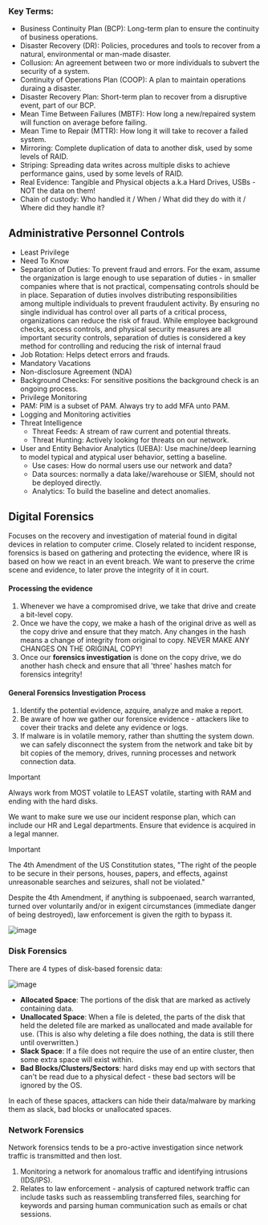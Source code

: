 ### Key Terms:
- Business Continuity Plan (BCP): Long-term plan to ensure the continuity of business operations.
- Disaster Recovery (DR): Policies, procedures and tools to recover from a natural, environmental or man-made disaster.
- Collusion: An agreement between two or more individuals to subvert the security of a system.
- Continuity of Operations Plan (COOP): A plan to maintain operations duraing a disaster.
- Disaster Recovery Plan: Short-term plan to recover from a disruptive event, part of our BCP.
- Mean Time Between Failures (MBTF): How long a new/repaired system will function on average before failing.
- Mean Time to Repair (MTTR): How long it will take to recover a failed system.
- Mirroring: Complete duplication of data to another disk, used by some levels of RAID.
- Striping: Spreading data writes across multiple disks to achieve performance gains, used by some levels of RAID.
- Real Evidence: Tangible and Physical objects a.k.a Hard Drives, USBs - NOT the data on them!
- Chain of custody: Who handled it / When / What did they do with it / Where did they handle it?

## Administrative Personnel Controls
- Least Privilege
- Need To Know
- Separation of Duties: To prevent fraud and errors. For the exam, assume the organization is large enough to use separation of duties - in smaller companies where that is not practical, compensating controls should be in place. Separation of duties involves distributing responsibilities among multiple individuals to prevent fraudulent activity. By ensuring no single individual has control over all parts of a critical process, organizations can reduce the risk of fraud. While employee background checks, access controls, and physical security measures are all important security controls, separation of duties is considered a key method for controlling and reducing the risk of internal fraud
- Job Rotation: Helps detect errors and frauds.
- Mandatory Vacations
- Non-disclosure Agreement (NDA)
- Background Checks: For sensitive positions the background check is an ongoing process.
- Privilege Monitoring
- PAM: PIM is a subset of PAM. Always try to add MFA unto PAM.
- Logging and Monitoring activities
- Threat Intelligence
  - Threat Feeds: A stream of raw current and potential threats.
  - Threat Hunting: Actively looking for threats on our network.
- User and Entity Behavior Analytics (UEBA): Use machine/deep learning to model typical and atypical user behavior, setting a baseline.
  - Use cases: How do normal users use our network and data?
  - Data sources: normally a data lake//warehouse or SIEM, should not be deployed directly.
  - Analytics: To build the baseline and detect anomalies.

## Digital Forensics
Focuses on the recovery and investigation of material found in digital devices in relation to computer crime. Closely related to incident response, forensics is based on gathering and protecting the evidence, where IR is based on how we react in an event breach. We want to preserve the crime scene and evidence, to later prove the integrity of it in court.

#### Processing the evidence
1. Whenever we have a compromised drive, we take that drive and create a bit-level copy.
2. Once we have the copy, we make a hash of the original drive as well as the copy drive and ensure that they match. Any changes in the hash means a change of integrity from original to copy.
NEVER MAKE ANY CHANGES ON THE ORIGINAL COPY!
3. Once our **forensics investigation** is done on the copy drive, we do another hash check and ensure that all 'three' hashes match for forensics integrity!

#### General Forensics Investigation Process
1. Identify the potential evidence, azquire, analyze and make a report.
2. Be aware of how we gather our forensice evidence - attackers like to cover their tracks and delete any evidence or logs.
3. If malware is in volatile memory, rather than shutting the system down. we can safely disconnect the system from the network and take bit by bit copies of the memory, drives, running processes and network connection data.
> [!IMPORTANT]
> Always work from MOST volatile to LEAST volatile, starting with RAM and ending with the hard disks.

We want to make sure we use our incident response plan, which can include our HR and Legal departments.
Ensure that evidence is acquired in a legal manner.

> [!IMPORTANT]
> The 4th Amendment of the US Constitution states, "The right of the people to be secure in their persons, houses, papers, and effects, against unreasonable searches and seizures, shall not be violated."

Despite the 4th Amendment, if anything is subpoenaed, search warranted, turned over voluntarily and/or in exigent circumstances (immediate danger of being destroyed), law enforcement is given the rgith to bypass it.

![image](https://github.com/user-attachments/assets/bebd53ec-6741-463c-8928-1d30499d8666)


### Disk Forensics
There are 4 types of disk-based forensic data:

![image](https://github.com/user-attachments/assets/48125b46-34bd-43f4-8f7b-636dc6beb531)

- **Allocated Space**: The portions of the disk that are marked as actively containing data.
- **Unallocated Space**: When a file is deleted, the parts of the disk that held the deleted file are marked as unallocated and made available for use. (This is also why deleting a file does nothing, the data is still there until overwritten.)
- **Slack Space**: If a file does not require the use of an entire cluster, then some extra space will exist within.
- **Bad Blocks/Clusters/Sectors**: hard disks may end up with sectors that can't be read due to a physical defect - these bad sectors will be ignored by the OS.

In each of these spaces, attackers can hide their data/malware by marking them as slack, bad blocks or unallocated spaces.

### Network Forensics
Network forensics tends to be a pro-active investigation since network traffic is transmitted and then lost.
1. Monitoring a network for anomalous traffic and identifying intrusions (IDS/IPS).
2. Relates to law enforcement - analysis of captured network traffic can include tasks such as reassembling transferred files, searching for keywords and parsing human communication such as emails or chat sessions.
